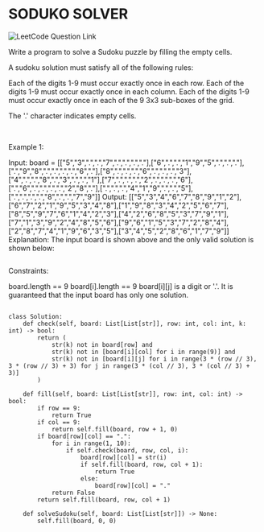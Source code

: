 # SODUKO SOLVER
![LeetCode Question Link](https://leetcode.com/problems/sudoku-solver/)
<sup>

Write a program to solve a Sudoku puzzle by filling the empty cells.

A sudoku solution must satisfy all of the following rules:

Each of the digits 1-9 must occur exactly once in each row.
Each of the digits 1-9 must occur exactly once in each column.
Each of the digits 1-9 must occur exactly once in each of the 9 3x3 sub-boxes of the grid.

The '.' character indicates empty cells.

 

Example 1:

Input: board = [["5","3",".",".","7",".",".",".","."],["6",".",".","1","9","5",".",".","."],[".","9","8",".",".",".",".","6","."],["8",".",".",".","6",".",".",".","3"],["4",".",".","8",".","3",".",".","1"],["7",".",".",".","2",".",".",".","6"],[".","6",".",".",".",".","2","8","."],[".",".",".","4","1","9",".",".","5"],[".",".",".",".","8",".",".","7","9"]]
Output: [["5","3","4","6","7","8","9","1","2"],["6","7","2","1","9","5","3","4","8"],["1","9","8","3","4","2","5","6","7"],["8","5","9","7","6","1","4","2","3"],["4","2","6","8","5","3","7","9","1"],["7","1","3","9","2","4","8","5","6"],["9","6","1","5","3","7","2","8","4"],["2","8","7","4","1","9","6","3","5"],["3","4","5","2","8","6","1","7","9"]]
Explanation: The input board is shown above and the only valid solution is shown below:

<img alt="" src="https://upload.wikimedia.org/wikipedia/commons/thumb/3/31/Sudoku-by-L2G-20050714_solution.svg/250px-Sudoku-by-L2G-20050714_solution.svg.png">

Constraints:

board.length == 9
board[i].length == 9
board[i][j] is a digit or '.'.
It is guaranteed that the input board has only one solution.
</sup>

```

class Solution:
    def check(self, board: List[List[str]], row: int, col: int, k: int) -> bool:
        return (
            str(k) not in board[row] and
            str(k) not in [board[i][col] for i in range(9)] and
            str(k) not in [board[i][j] for i in range(3 * (row // 3), 3 * (row // 3) + 3) for j in range(3 * (col // 3), 3 * (col // 3) + 3)]
        )

    def fill(self, board: List[List[str]], row: int, col: int) -> bool:
        if row == 9:
            return True
        if col == 9:
            return self.fill(board, row + 1, 0)
        if board[row][col] == ".":
            for i in range(1, 10):
                if self.check(board, row, col, i):
                    board[row][col] = str(i)
                    if self.fill(board, row, col + 1):
                        return True
                    else:
                        board[row][col] = "."
            return False
        return self.fill(board, row, col + 1)

    def solveSudoku(self, board: List[List[str]]) -> None:
        self.fill(board, 0, 0)

```
